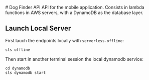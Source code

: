 # Dog Finder API
API for the mobile application. Consists in lambda functions in AWS servers, with
a DynamoDB as the database layer.

## Launch Local Server
First lauch the endpoints locally with `serverless-offline`:
```
sls offline
```
Then start in another terminal session the local dynamodb service:
```
cd dynamodb
sls dynamodb start 
```